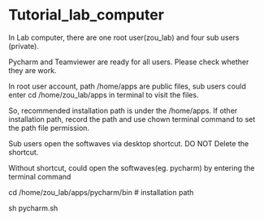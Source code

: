 # Tutorial_lab_computer

In Lab computer, there are one root user(zou_lab) and four sub users (private).

Pycharm and Teamviewer are ready for all users. Please check whether they are work. 

In root user account, path /home/apps are public files, sub users could enter cd /home/zou_lab/apps in terminal to visit the files. 

So, recommended installation path is under the /home/apps. If other installation path, record the path and use chown terminal command to set the path file permission.

Sub users open the softwaves via desktop shortcut. 
DO NOT Delete the shortcut.

Without shortcut, could open the softwaves(eg. pycharm) by entering the terminal command 

cd /home/zou_lab/apps/pycharm/bin # installation path

sh pycharm.sh





